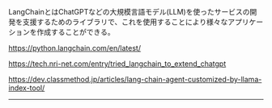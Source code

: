 
LangChainとはChatGPTなどの大規模言語モデル(LLM)を使ったサービスの開発を支援するためのライブラリで、これを使用することにより様々なアプリケーションを作成することができる。

https://python.langchain.com/en/latest/

https://tech.nri-net.com/entry/tried_langchain_to_extend_chatgpt

https://dev.classmethod.jp/articles/lang-chain-agent-customized-by-llama-index-tool/

-----

